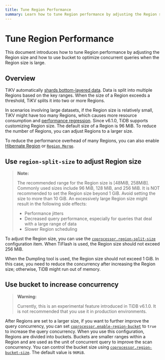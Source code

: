 ```yaml
---
title: Tune Region Performance
summary: Learn how to tune Region performance by adjusting the Region size and how to use buckets to optimize concurrent queries when the Region size is large.
---
```


# Tune Region Performance

This document introduces how to tune Region performance by adjusting the Region size and how to use bucket to optimize concurrent queries when the Region size is large.

## Overview

TiKV automatically [shards bottom-layered data](/best-practices/tidb-best-practices.md#data-sharding). Data is split into multiple Regions based on the key ranges. When the size of a Region exceeds a threshold, TiKV splits it into two or more Regions.

In scenarios involving large datasets, if the Region size is relatively small, TiKV might have too many Regions, which causes more resource consumption and [performance regression](/best-practices/massive-regions-best-practices.md#performance-problem). Since v6.1.0, TiDB supports customizing Region size. The default size of a Region is 96 MiB. To reduce the number of Regions, you can adjust Regions to a larger size.

To reduce the performance overhead of many Regions, you can also enable [Hibernate Region](/best-practices/massive-regions-best-practices.md#method-4-increase-the-number-of-tikv-instances) or [`Region Merge`](/best-practices/massive-regions-best-practices.md#method-5-adjust-raft-base-tick-interval).

## Use `region-split-size` to adjust Region size

> **Note:**
>
> The recommended range for the Region size is [48MiB, 258MiB]. Commonly used sizes include 96 MiB, 128 MiB, and 256 MiB. It is NOT recommended to set the Region size beyond 1 GiB. Avoid setting the size to more than 10 GiB. An excessively large Region size might result in the following side effects:
>
> + Performance jitters
> + Decreased query performance, especially for queries that deal with a large range of data
> + Slower Region scheduling

To adjust the Region size, you can use the [`coprocessor.region-split-size`](/tikv-configuration-file.md#region-split-size) configuration item. When TiFlash is used, the Region size should not exceed 256 MiB.

When the Dumpling tool is used, the Region size should not exceed 1 GiB. In this case, you need to reduce the concurrency after increasing the Region size; otherwise, TiDB might run out of memory.

## Use bucket to increase concurrency

> **Warning:**
>
> Currently, this is an experimental feature introduced in TiDB v6.1.0. It is not recommended that you use it in production environments.

After Regions are set to a larger size, if you want to further improve the query concurrency, you can set [`coprocessor.enable-region-bucket`](/tikv-configuration-file.md#enable-region-bucket-new-in-v610) to `true` to increase the query concurrency. When you use this configuration, Regions are divided into buckets. Buckets are smaller ranges within a Region and are used as the unit of concurrent query to improve the scan concurrency. You can control the bucket size using [`coprocessor.region-bucket-size`](/tikv-configuration-file.md#region-bucket-size-new-in-v610). The default value is `96MiB`.
